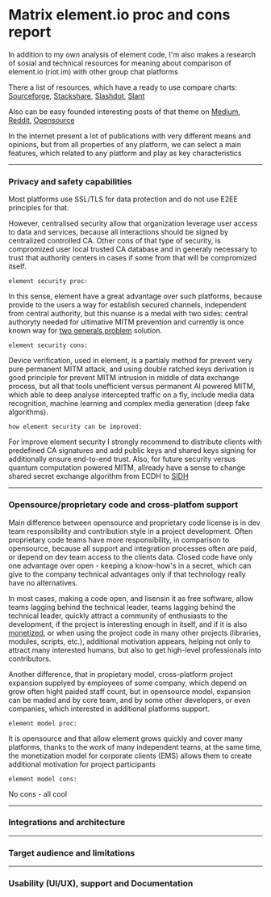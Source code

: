 # Matrix element.io proc and cons report

In addition to my own analysis of element code, I'm also makes a research of sosial and technical resources for meaning about comparison of element.io (riot.im) with other group chat platforms

There a list of resources, which have a ready to use compare charts:
[Sourceforge](https://sourceforge.net/software/compare/Discord-vs-Element-Messenger-vs-Mattermost-vs-Slack/), 
[Stackshare](https://stackshare.io/stackups/discord-vs-mattermost-vs-riot-im0), 
[Slashdot](https://slashdot.org/software/comparison/Discord-vs-Element-Messenger-vs-Mattermost-vs-Slack/), 
[Slant](https://www.slant.co/topics/10806/versus/~mattermost_vs_slack_vs_discord)

Also can be easy founded interesting posts of that theme on [Medium](https://medium.com/ignation/time-to-replace-slack-who-will-win-mattermost-or-riot-matrix-a090e9cdc219), [Reddit](https://www.reddit.com/r/selfhosted/comments/7k471o/zulip_vs_rocketchat_vs_mattermost_vs_riotim_slack/), [Opensource](https://opensource.com/alternatives/slack) 

In the internet present a lot of publications with very different means and opinions, but from all properties of any platform, we can select a main features, which related to any platform and play as key characteristics

<hr/>

### Privacy and safety capabilities

Most platforms use SSL/TLS for data protection and do not use E2EE principles for that. 

However, centralised security allow that organization leverage user access to data and services, because all interactions should be signed by centralized controlled CA.
Other cons of that type of security, is compromized user local trusted CA database and in generaly necessary to trust that authority centers in cases if some from that will be compromized itself.

`element security proc:`

In this sense, element have a great advantage over such platforms, because provide to the users a way for establish secured channels, independent from central authority, but this nuanse is a medal with two sides: central authoryty needed for ultimative MITM prevention and currently is once known way for [two generals problem](https://en.wikipedia.org/wiki/Two_Generals%27_Problem) solution.

`element security cons:`

Device verification, used in element, is a partialy method for prevent very pure permanent MITM attack, and using double ratched keys derivation is good principle for prevent MITM intrusion in middle of data exchange process, but all that tools unefficient versus permanent AI powered MITM, which able to deep analyse intercepted traffic on a fly, include media data recognition, machine learning and complex media generation (deep fake algorithms).

`how element security can be improved:`

For improve element security I strongly recommend to distribute clients with predefined CA signatures and add public keys and shared keys signing for additionally ensure end-to-end trust. Also, for future security versus quantum computation powered MITM, allready have a sense to change shared secret exchange algorithm from ECDH to [SIDH](https://en.wikipedia.org/wiki/Supersingular_isogeny_key_exchange) 

<!--
`what R&D can be initiated for enhance element cryptography:`

I have made some research in newest cryptography direction, called "interpretative cryptography", which look on a key not as on passive data, used for mixing with clear text for encryption, or signing, but as unique random algorythm as is. In the base of idea a fact, that we can interpriate any arbitrary sequence of bytes as some algorythm by endless count of interpretation methods (IM's). This is mean, that we can sync, using SIDH keys exchange IM on remote sides, and then even derive for some encrypted data other IM, which can adopt encrypted data for direct reencryption in a form, encrypted by other key, whithout needs to decrypt it in open form. This is very early experimental technology, which should be deep researched a lot, but that have a potential to make a revolution in a cryptography globally. For example, In a current standards, every E2EE channel use a some wellknown block cypher algorythm for every keys pair, but in concept of interpretative cryptography, for each keys pair will be generated unique block cypher algorithm, defined only by sequence of bytes in a concreat shared secret and works using an unique fresh festel network realization, unlike anything known, like AES, chacha20, polypoly and so on. Nice property of that technique is this block cypher works as a streaming encryption, which can encrypt or decrypt data on a fly and stay a quantum resisted. Main R&D in that cryptography type is found asymmetric interpretative keys exchange (as a replacement of SIDH), which can be multitenant (support any quantity of encrypted data exchange participants) without exponential grows of same data encryption forms and without needs of common for group shared key transfers (in combination of [dinner cryptographers principle](https://en.wikipedia.org/wiki/Dining_cryptographers_problem))
-->
<hr/>

### Opensource/proprietary code and cross-platfom support

Main difference between opensource and proprietary code license is in dev team responsibility and contribution style in a project development. Often proprietary code teams have more responsibility, in comparison to opensource, because all support and integration processes often are paid, or depend on dev team access to the clients data. Closed code have only one advantage over open - keeping a know-how's in a secret, which can give to the company technical advantages only if that technology really have no alternatives. 

In most cases, making a code open, and lisensin it as free software, allow teams lagging behind the technical leader, teams lagging behind the technical leader, quickly attract a community of enthusiasts to the development, if the project is interesting enough in itself, and if it is also [monetized](https://thenewstack.io/options-for-monetizing-your-open-source-project/), or when using the project code in many other projects (libraries, modules, scripts, etc.), additional motivation appears, helping not only to attract many interested humans, but also to get high-level professionals into contributors.

Another difference, that in propietary model, cross-platform project expansion supplyed by employees of some company, which depend on grow often hight paided staff count, but in opensource model, expansion can be maded and by core team, and by some other developers, or even companies, which interested in additional platforms support.

`element model proc:`

It is opensource and that allow element grows quickly and cover many platforms, thanks to the work of many independent teams, at the same time, the monetization model for corporate clients (EMS) allows them to create additional motivation for project participants

`element model cons:` 

No cons - all cool
<hr/>

### Integrations and architecture

<hr/>

### Target audience and limitations

<!-- users, group chats and virtual servers (rooms, organizations, etc) -->
<hr/>

### Usability (UI/UX), support and Documentation


